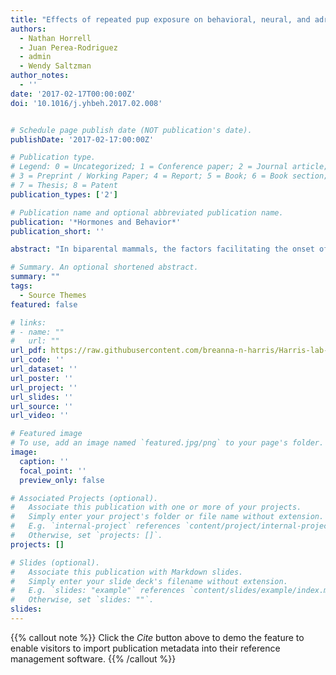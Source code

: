 ```yaml
---
title: "Effects of repeated pup exposure on behavioral, neural, and adrenocortical responses to pups in male California mice (Peromyscus californicus)"
authors:
  - Nathan Horrell
  - Juan Perea-Rodriguez
  - admin
  - Wendy Saltzman
author_notes:
  - ''
date: '2017-02-17T00:00:00Z'
doi: '10.1016/j.yhbeh.2017.02.008'


# Schedule page publish date (NOT publication's date).
publishDate: '2017-02-17:00:00Z'

# Publication type.
# Legend: 0 = Uncategorized; 1 = Conference paper; 2 = Journal article;
# 3 = Preprint / Working Paper; 4 = Report; 5 = Book; 6 = Book section;
# 7 = Thesis; 8 = Patent
publication_types: ['2']

# Publication name and optional abbreviated publication name.
publication: '*Hormones and Behavior*'
publication_short: ''

abstract: "In biparental mammals, the factors facilitating the onset of male parental behavior are not well understood. While hormonal changes in fathers may play a role, prior experience with pups has also been implicated. We evaluated effects of prior exposure to pups on paternal responsiveness in the biparental California mouse (Peromyscus californicus). We analyzed behavioral, neural, and corticosterone responses to pups in adult virgin males that were interacting with a pup for the first time, adult virgin males that had been exposed to pups 3 times for 20min each in the previous week, and new fathers. Control groups of virgins were similarly tested with a novel object (marble). Previous exposure to pups decreased virgins' latency to approach pups and initiate paternal care, and increased time spent in paternal care. Responses to pups did not differ between virgins with repeated exposure to pups and new fathers. In contrast, repeated exposure to a marble had no effects. Neither basal corticosterone levels nor corticosterone levels following acute pup or marble exposure differed among groups. Finally, Fos expression in the medial preoptic area, ventral and dorsal bed nucleus of the stria terminalis was higher following exposure to a pup than to a marble. Fos expression was not, however, affected by previous exposure to these stimuli. These results suggest that previous experience with pups can facilitate the onset of parental behavior in male California mice, similar to findings in female rodents, and that this effect is not associated with a general reduction in neophobia."

# Summary. An optional shortened abstract.
summary: ""
tags:
  - Source Themes
featured: false

# links:
# - name: ""
#   url: ""
url_pdf: https://raw.githubusercontent.com/breanna-n-harris/Harris-lab-website/4fbf8240868087d9e0a68358f901b76c39376602/content/publication/Horrell_etal_2017_repeated_pup_exposure_neural_behav_cort_HB/Horrell_etal_2017_repeated_pup_exposure_neural_behav_cort_HB.pdf
url_code: ''
url_dataset: ''
url_poster: ''
url_project: ''
url_slides: ''
url_source: ''
url_video: ''

# Featured image
# To use, add an image named `featured.jpg/png` to your page's folder.
image:
  caption: ''
  focal_point: ''
  preview_only: false

# Associated Projects (optional).
#   Associate this publication with one or more of your projects.
#   Simply enter your project's folder or file name without extension.
#   E.g. `internal-project` references `content/project/internal-project/index.md`.
#   Otherwise, set `projects: []`.
projects: []

# Slides (optional).
#   Associate this publication with Markdown slides.
#   Simply enter your slide deck's filename without extension.
#   E.g. `slides: "example"` references `content/slides/example/index.md`.
#   Otherwise, set `slides: ""`.
slides:
---
```


{{% callout note %}}
Click the _Cite_ button above to demo the feature to enable visitors to import publication metadata into their reference management software.
{{% /callout %}}
